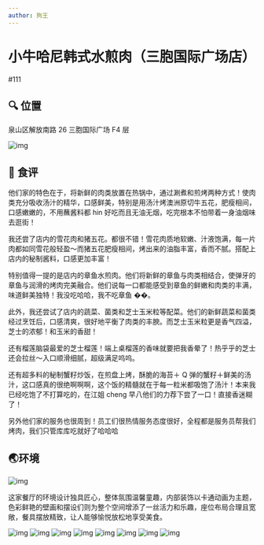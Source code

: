 ```yaml
---
author: 狗王
---
```


# 小牛哈尼韩式水煎肉（三胞国际广场店）

#111

## :mag: 位置

泉山区解放南路 26 三胞国际广场 F4 层

![img](https://s2.loli.net/2024/07/31/ytHjhK48qOzPdFW.png)

## 🌰 食评

他们家的特色在于，将新鲜的肉类放置在热锅中，通过涮煮和煎烤两种方式！使肉类充分吸收汤汁的精华，口感鲜美，特别是用汤汁烤澳洲原切牛五花，肥瘦相间，口感嫩嫩的，不用蘸酱料都 hin 好吃而且无油无烟，吃完根本不怕带着一身油烟味去逛街！

我还尝了店内的雪花肉和猪五花。都很不错！雪花肉质地软嫩、汁液饱满，每一片肉都如同雪花般轻盈～而猪五花肥瘦相间，烤出来的油脂丰富，香而不腻。搭配上店内的秘制酱料，口感更加丰富！

特别值得一提的是店内的章鱼水煎肉。他们将新鲜的章鱼与肉类相结合，使弹牙的章鱼与润滑的烤肉完美融合。他们说每一口都能感受到章鱼的鲜嫩和肉类的丰满，味道鲜美独特！我没吃哈哈，我不吃章鱼 ��。

此外，我还尝试了店内的蔬菜、菌类和芝士玉米粒等配菜。他们的新鲜蔬菜和菌类经过烹饪后，口感清爽，很好地平衡了肉类的丰腴。而芝士玉米粒更是香气四溢，芝士的浓郁！和玉米的香甜！

还有榴莲脑袋最爱的芝士榴莲！端上桌榴莲的香味就要把我香晕了！热乎乎的芝士还会拉丝～入口顺滑细腻，超级满足呜呜。

还有超多料的秘制蟹籽炒饭，在煎盘上烤，酥脆的海苔＋ Q 弹的蟹籽＋鲜美的汤汁，这口感真的很绝啊啊啊，这个饭的精髓就在于每一粒米都吸饱了汤汁！本来我已经吃饱了不打算吃的，在江姐 cheng 早八他们的力荐下尝了一口！直接香迷糊了！

另外他们家的服务也很周到！员工们很热情服务态度很好，全程都是服务员帮我们烤肉，我们只管库库吃就好了哈哈哈

## :earth_asia:环境

![img](https://s2.loli.net/2024/07/31/OtbGvBfUijKaLSk.png)

这家餐厅的环境设计独具匠心，整体氛围温馨童趣，内部装饰以卡通动画为主题，色彩鲜艳的壁画和摆设们则为整个空间增添了一丝活力和乐趣，座位布局合理且宽敞，餐具摆放精致，让人能够愉悦放松地享受美食。

![img](https://s2.loli.net/2024/07/31/5Yx4wN7qzD6sraS.png)
![img](https://s2.loli.net/2024/07/31/P8YrSkjDhmZWpdL.png)
![img](https://s2.loli.net/2024/07/31/s4SHhYXMkdlmpT1.png)
![img](https://s2.loli.net/2024/07/31/hqcgaMWGEnZ3BDf.png)
![img](https://s2.loli.net/2024/07/31/Rz1XjaP8INdpuqm.png)
![img](https://s2.loli.net/2024/07/31/SG9gMVejpwClJ2o.png)
![img](https://s2.loli.net/2024/07/31/jocUs2SXCWmHZaD.png)
![img](https://s2.loli.net/2024/07/31/DgPWfe9ERbuHMnS.png)
